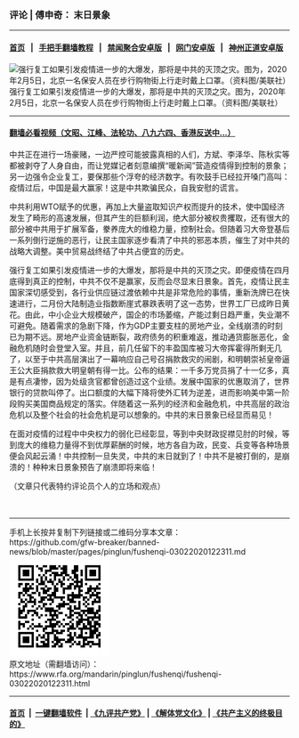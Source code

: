 ### 评论 | 傅申奇： 末日景象
------------------------

#### [首页](https://github.com/gfw-breaker/banned-news/blob/master/README.md) &nbsp;&nbsp;|&nbsp;&nbsp; [手把手翻墙教程](https://github.com/gfw-breaker/guides/wiki) &nbsp;&nbsp;|&nbsp;&nbsp; [禁闻聚合安卓版](https://github.com/gfw-breaker/bn-android) &nbsp;&nbsp;|&nbsp;&nbsp; [网门安卓版](https://github.com/oGate2/oGate) &nbsp;&nbsp;|&nbsp;&nbsp; [神州正道安卓版](https://github.com/SzzdOgate/update) 



<div id="headerimg">
 <img alt="强行复工如果引发疫情进一步的大爆发，那将是中共的灭顶之灾。图为，2020年2月5日，北京一名保安人员在步行购物街上行走时戴上口罩。（资料图/美联社）" src="https://www.rfa.org/mandarin/pinglun/fushenqi/fushenqi-03022020122311.html/AP_20036182450264.jpg/@@images/e38d1dbc-28d4-40bf-b59c-c2621f77f5b8.jpeg" title="强行复工如果引发疫情进一步的大爆发，那将是中共的灭顶之灾。图为，2020年2月5日，北京一名保安人员在步行购物街上行走时戴上口罩。（资料图/美联社）"/>
 <div id="headerimgcontents">
  <div id="headerimgcaption">
   <span>
    强行复工如果引发疫情进一步的大爆发，那将是中共的灭顶之灾。图为，2020年2月5日，北京一名保安人员在步行购物街上行走时戴上口罩。（资料图/美联社）
   </span>
   <!-- zoomattribute -->
  </div>
  <!-- headerimgcaption -->
 </div>
 <!-- headerimagecontents -->
</div>

<hr/>


#### [翻墙必看视频（文昭、江峰、法轮功、八九六四、香港反送中...）](https://github.com/gfw-breaker/banned-news/blob/master/pages/link3.md)

<div id="storytext">
 <div>
  <div class="slot_header">
  </div>
 </div>
 <p>
  中共正在进行一场豪赌，一边严控可能披露真相的人们，方斌、李泽华、陈秋实等都被剥夺了人身自由，而让党媒记者刻意编撰“暖新闻”营造疫情得到控制的景象；另一边强令企业复工，要保那些个浮夸的经济数字。有吹鼓手已经拉开嗓门高叫：疫情过后，中国是最大赢家！这是中共欺骗民众，自我安慰的谎言。
 </p>
 <p>
  中共利用WTO赋予的优惠，再加上大量盗取知识产权而提升的技术，使中国经济发生了畸形的高速发展，但其产生的巨额利润，绝大部分被权贵攫取，还有很大的部分被中共用于扩展军备，豢养庞大的维稳力量，控制社会。但随着习大帝登基后一系列倒行逆施的恶行，让民主国家逐步看清了中共的邪恶本质，催生了对中共的战略大调整。美中贸易战终结了中共占便宜的历史。
 </p>
 <p>
  强行复工如果引发疫情进一步的大爆发，那将是中共的灭顶之灾。即便疫情在四月底得到真正的控制，中共不仅不是赢家，反而会尽显末日景象。首先，疫情让民主国家深切感受到，各行业供应链过渡依赖中共是非常危险的事情，重新洗牌已在快速进行，二月份大陆制造业指数断崖式暴跌表明了这一态势，世界工厂已成昨日黄花。由此，中小企业大规模破产，国企的市场萎缩，产能过剩日趋严重，失业潮不可避免。随着需求的急剧下降，作为GDP主要支柱的房地产业，全线崩溃的时刻已为期不远。房地产业资金链断裂，政府债务的积重难返，推动通货膨胀恶化，金融危机随时会登堂入室。并且，前几任留下的丰盈国库被习大帝挥霍得所剩无几了，以至于中共高层演出了一幕响应自己号召捐款救灾的闹剧，和明朝崇祯皇帝逼王公大臣捐款救大明皇朝有得一比。公布的结果：一千多万党员捐了十一亿多，真是有点凄惨，因为处级贪官都曾创造过这个业绩。发展中国家的优惠取消了，世界银行的贷款叫停了。出口额度的大幅下降将使外汇转为逆差，进而影响美中第一阶段购买美国商品规定的落实。伴随着这一系列的经济和金融危机，中共高层的政治危机以及整个社会的社会危机是可以想象的。中共的末日景象已经显而易见！
 </p>
 <p>
  在面对疫情的过程中中央权力的弱化已经彰显，等到中央财政捉襟见肘的时候，等到庞大的维稳力量得不到优厚薪酬的时候，地方各自为政，民变、兵变等各种场景便会风起云涌！中共控制一旦失灵，中共的末日就到了！中共不是被打倒的，是崩溃的！种种末日景象预告了崩溃即将来临！
 </p>
 <p>
 </p>
 <p>
  （文章只代表特约评论员个人的立场和观点）
  <br/>
  <br/>
  <br/>
 </p>
</div>

<hr/>
手机上长按并复制下列链接或二维码分享本文章：<br/>
https://github.com/gfw-breaker/banned-news/blob/master/pages/pinglun/fushenqi-03022020122311.md <br/>
<a href='https://github.com/gfw-breaker/banned-news/blob/master/pages/pinglun/fushenqi-03022020122311.md'><img src='https://github.com/gfw-breaker/banned-news/blob/master/pages/pinglun/fushenqi-03022020122311.md.png'/></a> <br/>
原文地址（需翻墙访问）：https://www.rfa.org/mandarin/pinglun/fushenqi/fushenqi-03022020122311.html


------------------------
#### [首页](https://github.com/gfw-breaker/banned-news/blob/master/README.md) &nbsp;|&nbsp; [一键翻墙软件](https://github.com/gfw-breaker/nogfw/blob/master/README.md) &nbsp;| [《九评共产党》](https://github.com/gfw-breaker/9ping.md/blob/master/README.md#九评之一评共产党是什么) | [《解体党文化》](https://github.com/gfw-breaker/jtdwh.md/blob/master/README.md) | [《共产主义的终极目的》](https://github.com/gfw-breaker/gczydzjmd.md/blob/master/README.md)


<img src='http://gfw-breaker.win/banned-news/pages/pinglun/fushenqi-03022020122311.md' width='0px' height='0px'/>